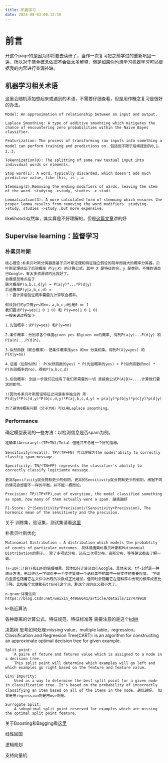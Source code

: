 ```yaml
---
title: 机器学习
date: 2024-08-03 00:12:10
---
```


# 前言
开这个page的是因为即将要去读研了，当作一次复习把之前学过的重新巩固一遍，所以对于简单概念依旧不会做太多解释，但是如果你也想学习机器学习可以根据我的内容进行查漏补缺。

## 机器学习相关术语
这里会随机添加想起来或遇到的术语，不需要仔细查看，但是用作概念复习是很好的办法。

    Model: An approximation of relationship between an input and output.

    Laplace Smoothing: A type of additive smoohting which mitigates the chance of encountering zero probabilities within the Naive Bayes classifier.

    Featurization: The process of transforming raw inputs into something a model can perform training and predictions on. 包括但不限于后续提到的0,1，2，3，

    Tokennization(0): The splitting of some raw textual input into individual words or elements.

    Stop word(1): A word, typically discarded, which doesn't add much predictive value, like this, is , a

    Stemming(2):Removing the ending modifiers of wards, leaving the stem of the word. studying ->study, studies -> studi

    Lemmatization(3): A more calculated form of stemming which ensures the proper lemma results from removing the word modifiers. studying->study, studies ->study ,but more expensive.

likelihood:似然率，其实算是不好理解的，但是[这篇文章](https://blog.csdn.net/jh1137921986/article/details/89000994)讲的好

## Supervise learning：监督学习
### 朴素贝叶斯

    核心理念:朴素贝叶斯分类器是基于贝叶斯定理和特征独立假设的简单而强大的概率分类器。贝叶斯定理给出了后验概率 𝑃(𝑦∣𝑋) 的计算公式，其中 X 是特征的合，y 是类别。不懂的请自行Google，有太多资源讲的比我好了。
    自我感觉难点在于
    联合概率P(a,b,c,d|y) = P(a|y)*...*P(d|y)
    后验概率P(y|a,b,c,d) = 
    ！！要计算后验证概率需要先计算联合概率。

    假设我们的y只有yes和no，a,b,c,d也是0 or 1
    我们要求P(y=yes|1 0 1 0) 和 P(y=no|1 0 1 0)
    一般来说过程如下

    1.先验概率：求P(y=yes) 和P(y=no)

    2.条件概率：分别求各个维度given yes 和given no的概率, 得到P(a|y)...P(d|y) 和P(a|n)...P(d|n)。

    3.似然函数（联合概率）：把条件概率按yes 和no 分类相乘。得到P(X|y=yes) 和P(X|y=no)

    4.证据（边际似然）： P(似然函数的yes) * P(先验概率的yes) + P(似然函数的no) * P(先验概率的no)，得到P(a,b,c,d)

    5.后验概率: 到这一步我们已经有了我们所需要的一切 直接套公式P(A|B)=....计算我们要求的即可。

    !!因为朴素贝叶斯假设特征之间是条件独立的 所P(d|y)*P(c|d,y)*P(b|c,d,y)*P(a|,b,c,d,y) = p(a|y)*p(b|y)*p(c|y)*p(d|y)
    
    为了避免0概率问题（分子为0）可以用Laplace smoothing。



### Performance
确定模型表现的一些方法：以检测信息是否spam为例。

    准确率(Accuracy):(TP+TN)/Total 但是并不总是一个好的指标。

    Sensitivity(recall): TP/(TP+FN) 可以理解为the model'ablity to correctly classfiy spam message.

    Specificity: TN/(TN+FP) represnts the classifier's ability to correctly classify legitiamte message. 

    更高Specificity就会拥有更少的假阳，更高的Sensitivity就会拥有更少的假阴，根据不同的情况会想要不一样的平衡。并不能一概而论。

    Precision: TP/(TP+FP),out of everytime, the model classified something as spam, how many of them actually were a spam. 越高越好

    F1-Score: 2*(Sensitivity*Precision)/(Sensitivity+Precission), The hormonic mean of the sensitivety and the precision.

关于 训练集，验证集，测试集请看[这里](https://blog.csdn.net/Swartz2015/article/details/78311592)



朴素贝叶斯优化

    Mutinomial Distribution : A distribution which models the probablity of counts of particular outcomes. 具体请搜索朴素贝叶斯和Mutinomial Distribution的例子。 除了多项式分布，还有二次项分布，高斯分布，等等建议都去了解一遍。

    TF-IDF:计算TF和IDF的值后相乘，具体如何计算请自行Google。具体来说，tf-idf是一种统计方法，用以评估一字词对于一个文件集或一个语料库中的其中一份文件的重要程度。 字词的重要性随着它在文件中出现的次数成正比增加，但同时会随着它在语料库中出现的频率成反比下降。比如每个文章都有travel这个词，那这个词的意义就不大了。
    
    n-gram:详情访问https://blog.csdn.net/weixin_44966641/article/details/127479910

    



k-临近算法

各种距离的计算公式，特征规范，特征标准等
需要注意的是这个[kd树](https://blog.csdn.net/weixin_39910711/article/details/114447104)



决策树
    思考如何处理:missing value，multiple lable，regression。
    Classification and Regreesion Tree(CART):
        is an algorithm for constructing an approximate optimal decision tree for given example.
    
    Split point:
        A paire of feture and fetures value which is assigned to a node in a decision tree.
        This split point will determine which examples will go left and which examples go right based on the feature and feature value.
    
    Gini Impurity:
        Used as a way to determine the best split point for a given node in classification tree. It's based on the probability of incorrectly classifying an item based on all of the items in the node. 越低越好。 如果是用regression则是用mse测量。

    Surrogate Split:
        A suboptimal split point reserved for examples which are missing the optimal split point feature.
    
关于Boosting和Bagging看[这里](https://easyaitech.medium.com/%E4%B8%80%E6%96%87%E7%9C%8B%E6%87%82%E9%9B%86%E6%88%90%E5%AD%A6%E4%B9%A0-%E8%AF%A6%E8%A7%A3-bagging-boosting-%E4%BB%A5%E5%8F%8A%E4%BB%96%E4%BB%AC%E7%9A%84-4-%E7%82%B9%E5%8C%BA%E5%88%AB-6e3c72df05b8)


线性回国

逻辑规划

支持向量机